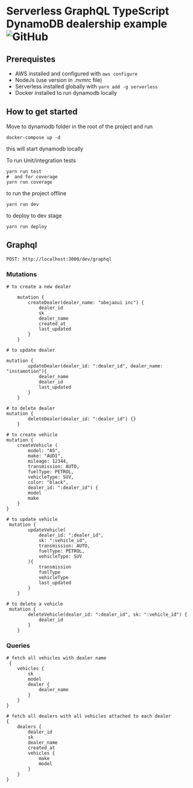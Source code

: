 # Serverless GraphQL TypeScript DynamoDB dealership example ![GitHub](https://img.shields.io/github/license/mashape/apistatus.svg)

## Prerequistes

* AWS installed and configured with ``` aws configure ```
* NodeJs (use version in .nvmrc file)
* Serverless installed globally with ``` yarn add -g serverless ```
* Docker installed to run dynamodb locally

## How to get started

Move to dynamodb folder in the root of the project and run

```
docker-compose up -d
```
this will start dynamodb locally


To run Unit/integration tests
```
yarn run test
#  and for coverage
yarn run coverage
```

to run the project offline 
```
yarn run dev
```

to deploy to dev stage
```
yarn run deploy
```

## Graphql

```
POST: http://localhost:3000/dev/graphql
```

### Mutations

```
# to create a new dealer

    mutation {
        createDealer(dealer_name: "abejaoui inc") {
            dealer_id
            sk
            dealer_name
            created_at
            last_updated
        }
    }
```

```
# to update dealer

mutation {
        updateDealer(dealer_id: ":dealer_id", dealer_name: "instamotion"){
            dealer_name
            dealer_id
            last_updated
        }
    }
```

```
# to delete dealer
mutation {
        deleteDealer(dealer_id: ":dealer_id") {}
    }
```

```
# to create vehicle
mutation {
    createVehicle (
        model: "A5",
        make: "AUDI",
        mileage: 12344,
        transmission: AUTO,
        fuelType: PETROL,
        vehicleType: SUV,
        color: "black",
        dealer_id: ":dealer_id") {
        model
        make
    }
}
```

```
# to update vehicle
 mutation {
        updateVehicle(
            dealer_id: ":dealer_id",
            sk: ":vehicle_id",
            transmission: AUTO,
            fuelType: PETROL,
            vehicleType: SUV
        ){
            transmission
            fuelType
            vehicleType
            last_updated
        }
    }
```

```
# to delete a vehicle
 mutation {
        deleteVehicle(dealer_id: ":dealer_id", sk: ":vehicle_id") {
            dealer_id
        }
    }
```

### Queries

```
# fetch all vehicles with dealer name
 {
    vehicles {
        sk
        model
        dealer {
            dealer_name
        }
    }
}
```

```
# fetch all dealers with all vehicles attached to each dealer
{
    dealers {
        dealer_id
        sk
        dealer_name
        created_at
        vehicles {
            make
            model
        }
    }
}
```

